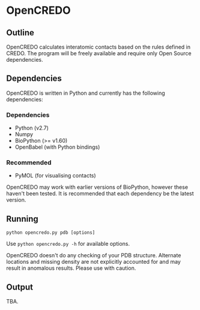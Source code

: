# OpenCREDO

Outline
--------

OpenCREDO calculates interatomic contacts based on the rules defined in CREDO. The program will be freely available and require only Open Source dependencies.

Dependencies
------------

OpenCREDO is written in Python and currently has the following dependencies:

### Dependencies

- Python (v2.7)
- Numpy
- BioPython (>= v1.60)
- OpenBabel (with Python bindings)

### Recommended
- PyMOL (for visualising contacts)

OpenCREDO may work with earlier versions of BioPython, however these haven't been tested. It is recommended that each dependency be the latest version.

Running
-------

`python opencredo.py pdb [options]`

Use `python opencredo.py -h` for available options.

OpenCREDO doesn't do any checking of your PDB structure. Alternate locations and missing density are not explicitly accounted for and may result in anomalous results. Please use with caution.

Output
------

TBA.